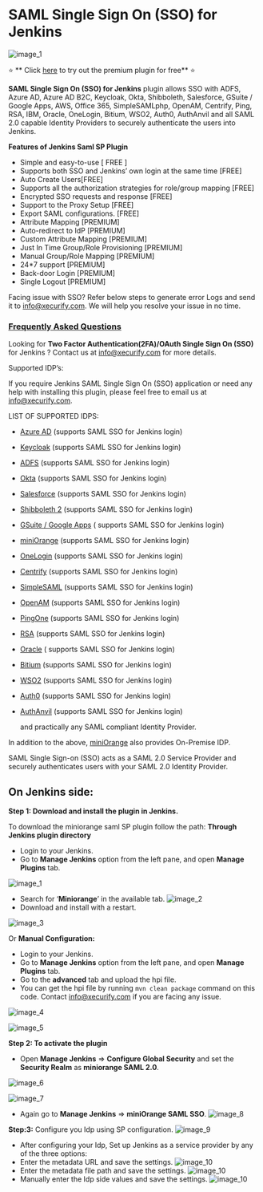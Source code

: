 # SAML Single Sign On (SSO) for Jenkins

![image_1](docs/images/jenkins-sso.png)

⭐  **
Click [here](https://miniorange.atlassian.net/wiki/spaces/JSDoc/pages/2551251014/Jenkins+SAML+SSO+Premium+Version+Payment+Steps)
to try out the premium plugin for free** ⭐

**SAML Single Sign On (SSO) for Jenkins** plugin allows SSO with ADFS, Azure AD, Azure AD B2C, Keycloak, Okta,
Shibboleth, Salesforce, GSuite / Google Apps, AWS, Office 365, SimpleSAMLphp, OpenAM, Centrify, Ping, RSA, IBM, Oracle,
OneLogin, Bitium, WSO2, Auth0, AuthAnvil and all SAML 2.0 capable Identity Providers to securely authenticate the users
into Jenkins.

**Features of Jenkins Saml SP Plugin**

* Simple and easy-to-use [ FREE ]
* Supports both SSO and Jenkins’ own login at the same time [FREE]
* Auto Create Users[FREE]
* Supports all the authorization strategies for role/group mapping [FREE]
* Encrypted SSO requests and response [FREE]
* Support to the Proxy Setup [FREE]
* Export SAML configurations. [FREE]
* Attribute Mapping [PREMIUM]
* Auto-redirect to IdP [PREMIUM]
* Custom Attribute Mapping [PREMIUM]
* Just In Time Group/Role Provisioning [PREMIUM]
* Manual Group/Role Mapping [PREMIUM]
* 24*7 support [PREMIUM]
* Back-door Login [PREMIUM]
* Single Logout [PREMIUM]

Facing issue with SSO? Refer below steps to generate error Logs and send it to info@xecurify.com. We will help you
resolve your issue in no time.

### **[Frequently Asked Questions](https://faq.miniorange.com/kb/jenkins/)**

Looking for **Two Factor Authentication(2FA)/OAuth Single Sign On (SSO)** for Jenkins ? Contact us at info@xecurify.com
for more details.

Supported IDP’s:

If you require Jenkins SAML Single Sign On (SSO) application or need any help with installing this plugin, please feel
free to email us at info@xecurify.com.

LIST OF SUPPORTED IDPS:

* [Azure AD](https://miniorange.com/atlassian/saml-single-sign-on-sso-into-jenkins-using-azure-ad-as-idp/) (supports SAML
  SSO for Jenkins login)
* [Keycloak](https://miniorange.com/atlassian/saml-single-sign-on-sso-into-jenkins-using-jboss-keycloak-as-idp/) (supports
  SAML SSO for Jenkins login)
* [ADFS](https://miniorange.com/atlassian/saml-single-sign-on-sso-into-jenkins-using-adfs-as-idp/) (supports SAML SSO for
  Jenkins login)
* [Okta](https://miniorange.com/atlassian/saml-single-sign-on-sso-into-jenkins-using-okta-as-idp) (supports SAML SSO for
  Jenkins login)
* [Salesforce](https://miniorange.com/atlassian/saml-single-sign-on-sso-into-jenkins-using-salesforce/) (supports SAML SSO
  for Jenkins login)
* [Shibboleth 2](https://miniorange.com/atlassian/saml-single-sign-on-sso-into-jenkins-using-shibboleth2/) (supports SAML
  SSO for Jenkins login)
* [GSuite / Google Apps](https://miniorange.com/atlassian/saml-single-sign-on-sso-into-jenkins-using-google-apps-g-suite-as-idp/) (
  supports SAML SSO for Jenkins login)
* [miniOrange](https://miniorange.com/atlassian/saml-single-sign-on-sso-into-jenkins-using-miniorange-as-idp/) (supports
  SAML SSO for Jenkins login)
* [OneLogin](https://miniorange.com/atlassian/saml-single-sign-on-sso-into-jenkins-using-onelogin-as-idp/) (supports SAML
  SSO for Jenkins login)
* [Centrify](https://miniorange.com/atlassian/saml-single-sign-on-sso-into-jenkins-using-centrify-as-idp/) (supports SAML
  SSO for Jenkins login)
* [SimpleSAML](https://plugins.miniorange.com/saml-single-sign-on-sso-into-jenkins-using-simplesaml) (supports SAML
  SSO for Jenkins login)
* [OpenAM](https://miniorange.com/atlassian/saml-single-sign-on-sso-into-jenkins-using-openam-as-idp/) (supports SAML SSO
  for Jenkins login)
* [PingOne](https://miniorange.com/atlassian/saml-single-sign-on-sso-into-jenkins-using-ping-one/) (supports SAML SSO for
  Jenkins login)
* [RSA](https://miniorange.com/atlassian/saml-single-sign-on-sso-into-jenkins-using-rsa-securid/) (supports SAML SSO for
  Jenkins login)
* [Oracle](https://miniorange.com/atlassian/saml-single-sign-on-sso-jira-using-oracle-enterprise-manager) (
  supports SAML SSO for Jenkins login)
* [Bitium](https://miniorange.com/atlassian/saml-single-sign-on-sso-into-jenkins-using-bitium-as-idp/) (supports SAML SSO
  for Jenkins login)
* [WSO2](https://plugins.miniorange.com/saml-single-sign-on-sso-into-jenkins-using-wso2) (supports SAML SSO for Jenkins
  login)
* [Auth0](https://miniorange.com/atlassian/saml-single-sign-on-sso-into-jenkins-using-auth0-as-idp/) (supports SAML SSO for
  Jenkins login)
* [AuthAnvil](https://miniorange.com/atlassian/saml-single-sign-on-sso-into-jenkins-using-authanvil-as-idp/) (supports SAML
  SSO for Jenkins login)

  and practically any SAML compliant Identity Provider.

In addition to the above, [miniOrange](/docs/images/miniorange_as_idp.md) also provides On-Premise IDP.

SAML Single Sign-on (SSO) acts as a SAML 2.0 Service Provider and securely authenticates users with your SAML 2.0
Identity Provider.

## On Jenkins side:

**Step 1: Download and install the plugin in Jenkins.**

To download the miniorange saml SP plugin follow the path:
**Through Jenkins plugin directory**

* Login to your Jenkins.
* Go to **Manage Jenkins** option from the left pane, and open **Manage Plugins** tab.

![image_1](docs/images/configuration/manage_plugin.png)

* Search for ‘**Miniorange**’ in the available tab.
  ![image_2](docs/images/configuration/available-tab-install.png)
* Download and install with a restart.

![image_3](docs/images/configuration/plugin_installed_2.png)

Or
**Manual Configuration:**

* Login to your Jenkins.
* Go to **Manage Jenkins** option from the left pane, and open **Manage Plugins** tab.
* Go to the **advanced** tab and upload the hpi file.
* You can get the hpi file by running ```mvn clean package``` command on this code. Contact info@xecurify.com if you are
  facing any issue.

![image_4](docs/images/configuration/upload_plugin.png)

![image_5](docs/images/configuration/plugin_installed_2.png)

**Step 2: To activate the plugin**

* Open **Manage Jenkins** => **Configure Global Security** and set the **Security Realm** as **miniorange SAML 2.0**.

![image_6](docs/images/configuration/configure_global_sec.png)

![image_7](docs/images/configuration/set_security_realm.png)

* Again go to **Manage Jenkins** => **miniOrange SAML SSO**.
  ![image_8](docs/images/configuration/configure_SAML_plugin.png)

**Step:3:** Configure you Idp using SP configuration.
![image_9](docs/images/configuration/SP_configuration.png)

* After configuring your Idp, Set up Jenkins as a service provider by any of the three options:
* Enter the metadata URL and save the settings.
  ![image_10](docs/images/configuration/metadataUrl.png)
* Enter the metadata file path and save the settings.
  ![image_10](docs/images/configuration/metadataFilePath.png)
* Manually enter the Idp side values and save the settings.
  ![image_10](docs/images/configuration/manual_Idp_configuration.png)

